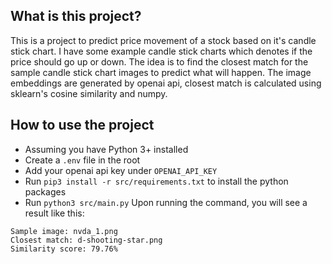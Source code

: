 ## What is this project?
This is a project to predict price movement of a stock based on it's candle stick chart. I have some example candle stick charts which denotes if the price should go up or down. The idea is to find the closest match for the sample candle stick chart images to predict what will happen. The image embeddings are generated by openai api, closest match is calculated using sklearn's cosine similarity and numpy.

## How to use the project
- Assuming you have Python 3+ installed
- Create a `.env` file in the root
- Add your openai api key under `OPENAI_API_KEY`
- Run `pip3 install -r src/requirements.txt` to install the python packages
- Run `python3 src/main.py`
Upon running the command, you will see a result like this:
```
Sample image: nvda_1.png
Closest match: d-shooting-star.png
Similarity score: 79.76%
```

